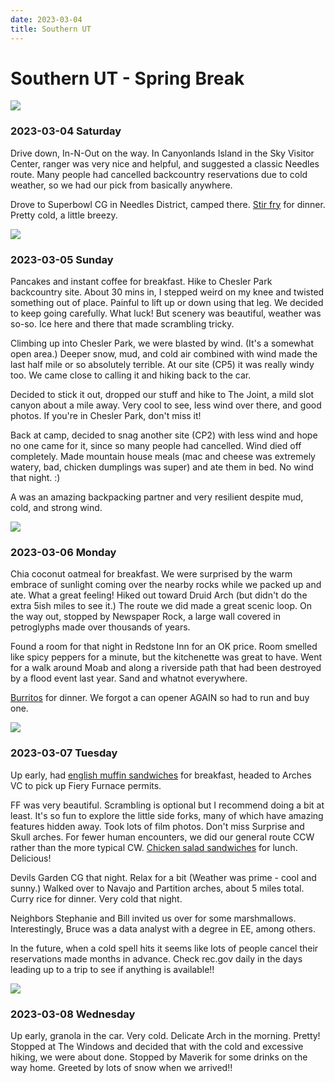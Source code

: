 ```yaml
---
date: 2023-03-04
title: Southern UT
---
```



# Southern UT - Spring Break

![](https://i.postimg.cc/T2VxB8dL/2023-03-06-09-08-11-109.jpg)

### 2023-03-04 Saturday

Drive down, In-N-Out on the way. In Canyonlands Island in the Sky Visitor Center, ranger was very nice and helpful, and suggested a classic Needles route. Many people had cancelled backcountry reservations due to cold weather, so we had our pick from basically anywhere.

Drove to Superbowl CG in Needles District, camped there. [Stir fry](/notes/car_camping_food.html#stir-fry) for dinner. Pretty cold, a little breezy.

![](https://i.postimg.cc/JhFZk6Gm/2023-03-05-12-52-48-026.jpg)

### 2023-03-05 Sunday

Pancakes and instant coffee for breakfast. Hike to Chesler Park backcountry site. About 30 mins in, I stepped weird on my knee and twisted something out of place. Painful to lift up or down using that leg. We decided to keep going carefully. What luck! But scenery was beautiful, weather was so-so. Ice here and there that made scrambling tricky.

Climbing up into Chesler Park, we were blasted by wind. (It's a somewhat open area.) Deeper snow, mud, and cold air combined with wind made the last half mile or so absolutely terrible. At our site (CP5) it was really windy too. We came close to calling it and hiking back to the car.

Decided to stick it out, dropped our stuff and hike to The Joint, a mild slot canyon about a mile away. Very cool to see, less wind over there, and good photos. If you're in Chesler Park, don't miss it!

Back at camp, decided to snag another site (CP2) with less wind and hope no one came for it, since so many people had cancelled. Wind died off completely. Made mountain house meals (mac and cheese was extremely watery, bad, chicken dumplings was super) and ate them in bed. No wind that night. :)

A was an amazing backpacking partner and very resilient despite mud, cold, and strong wind.

![](https://i.postimg.cc/3J3hTLNL/2023-03-05-15-16-49-882.jpg)

### 2023-03-06 Monday

Chia coconut oatmeal for breakfast. We were surprised by the warm embrace of sunlight coming over the nearby rocks while we packed up and ate. What a great feeling! Hiked out toward Druid Arch (but didn't do the extra 5ish miles to see it.) The route we did made a great scenic loop. On the way out, stopped by Newspaper Rock, a large wall covered in petroglyphs made over thousands of years.

Found a room for that night in Redstone Inn for an OK price. Room smelled like spicy peppers for a minute, but the kitchenette was great to have. Went for a walk around Moab and along a riverside path that had been destroyed by a flood event last year. Sand and whatnot everywhere.

[Burritos](/notes/car_camping_food.html#burritos) for dinner. We forgot a can opener AGAIN so had to run and buy one.

![](https://i.postimg.cc/qv5H24LY/2023-03-07-13-11-40-564.jpg)

### 2023-03-07 Tuesday

Up early, had [english muffin sandwiches](/notes/car_camping_food.html#mcmuffins) for breakfast, headed to Arches VC to pick up Fiery Furnace permits.

FF was very beautiful. Scrambling is optional but I recommend doing a bit at least. It's so fun to explore the little side forks, many of which have amazing features hidden away. Took lots of film photos. Don't miss Surprise and Skull arches. For fewer human encounters, we did our general route CCW rather than the more typical CW. [Chicken salad sandwiches](/notes/camping_recipes.html#chicken-salad) for lunch. Delicious!

Devils Garden CG that night. Relax for a bit (Weather was prime - cool and sunny.) Walked over to Navajo and Partition arches, about 5 miles total. Curry rice for dinner. Very cold that night.

Neighbors Stephanie and Bill invited us over for some marshmallows. Interestingly, Bruce was a data analyst with a degree in EE, among others.

In the future, when a cold spell hits it seems like lots of people cancel their reservations made months in advance. Check rec.gov daily in the days leading up to a trip to see if anything is available!!

![](https://i.postimg.cc/hjFF3sN1/2023-03-05-11-46-37-839.jpg)

### 2023-03-08 Wednesday

Up early, granola in the car. Very cold. Delicate Arch in the morning. Pretty! Stopped at The Windows and decided that with the cold and excessive hiking, we were about done. Stopped by Maverik for some drinks on the way home. Greeted by lots of snow when we arrived!!
